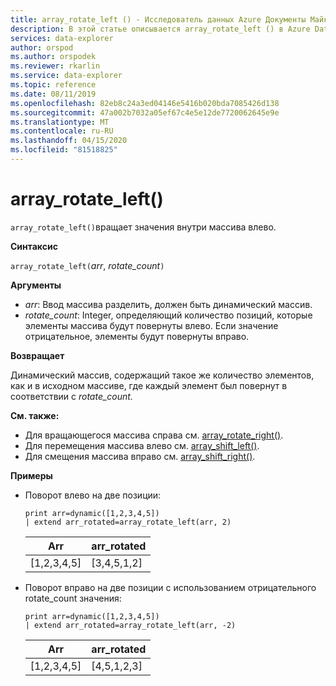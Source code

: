 ```yaml
---
title: array_rotate_left () - Исследователь данных Azure Документы Майкрософт
description: В этой статье описывается array_rotate_left () в Azure Data Explorer.
services: data-explorer
author: orspod
ms.author: orspodek
ms.reviewer: rkarlin
ms.service: data-explorer
ms.topic: reference
ms.date: 08/11/2019
ms.openlocfilehash: 82eb8c24a3ed04146e5416b020bda7085426d138
ms.sourcegitcommit: 47a002b7032a05ef67c4e5e12de7720062645e9e
ms.translationtype: MT
ms.contentlocale: ru-RU
ms.lasthandoff: 04/15/2020
ms.locfileid: "81518825"
---
```

# <a name="array_rotate_left"></a>array_rotate_left()

`array_rotate_left()`вращает значения внутри массива влево.

**Синтаксис**

`array_rotate_left(`*arr*, *rotate_count*`)`

**Аргументы**

* *arr*: Ввод массива разделить, должен быть динамический массив.
* *rotate_count*: Integer, определяющий количество позиций, которые элементы массива будут повернуты влево. Если значение отрицательное, элементы будут повернуты вправо.

**Возвращает**

Динамический массив, содержащий такое же количество элементов, как и в исходном массиве, где каждый элемент был повернут в соответствии с *rotate_count.*

**См. также:**

* Для вращающегося массива справа см. [array_rotate_right()](array_rotate_rightfunction.md).
* Для перемещения массива влево см. [array_shift_left()](array_shift_leftfunction.md).
* Для смещения массива вправо см. [array_shift_right()](array_shift_rightfunction.md).

**Примеры**

* Поворот влево на две позиции:

    ```kusto
    print arr=dynamic([1,2,3,4,5]) 
    | extend arr_rotated=array_rotate_left(arr, 2)
    ```
    
    |Arr|arr_rotated|
    |---|---|
    |[1,2,3,4,5]|[3,4,5,1,2]|

* Поворот вправо на две позиции с использованием отрицательного rotate_count значения:

    ```kusto
    print arr=dynamic([1,2,3,4,5]) 
    | extend arr_rotated=array_rotate_left(arr, -2)
    ```
    
    |Arr|arr_rotated|
    |---|---|
    |[1,2,3,4,5]|[4,5,1,2,3]|